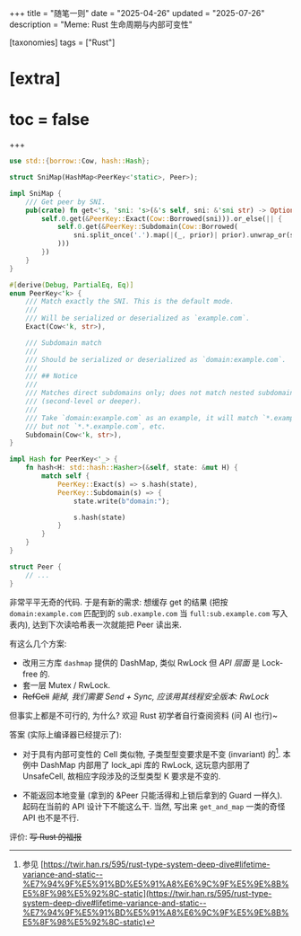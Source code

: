+++
title = "随笔一则"
date = "2025-04-26"
updated = "2025-07-26"
description = "Meme: Rust 生命周期与内部可变性"

[taxonomies]
tags = ["Rust"]

# [extra]
# toc = false
+++

```rust
use std::{borrow::Cow, hash::Hash};

struct SniMap(HashMap<PeerKey<'static>, Peer>);

impl SniMap {
    /// Get peer by SNI.
    pub(crate) fn get<'s, 'sni: 's>(&'s self, sni: &'sni str) -> Option<&'s Peer> {
        self.0.get(&PeerKey::Exact(Cow::Borrowed(sni))).or_else(|| {
            self.0.get(&PeerKey::Subdomain(Cow::Borrowed(
                sni.split_once('.').map(|(_, prior)| prior).unwrap_or(sni),
            )))
        })
    }
}

#[derive(Debug, PartialEq, Eq)]
enum PeerKey<'k> {
    /// Match exactly the SNI. This is the default mode.
    ///
    /// Will be serialized or deserialized as `example.com`.
    Exact(Cow<'k, str>),

    /// Subdomain match
    ///
    /// Should be serialized or deserialized as `domain:example.com`.
    ///
    /// ## Notice
    ///
    /// Matches direct subdomains only; does not match nested subdomains
    /// (second-level or deeper).
    ///
    /// Take `domain:example.com` as an example, it will match `*.example.com`
    /// but not `*.*.example.com`, etc.
    Subdomain(Cow<'k, str>),
}

impl Hash for PeerKey<'_> {
    fn hash<H: std::hash::Hasher>(&self, state: &mut H) {
        match self {
            PeerKey::Exact(s) => s.hash(state),
            PeerKey::Subdomain(s) => {
                state.write(b"domain:");

                s.hash(state)
            }
        }
    }
}

struct Peer {
    // ...
}
```

非常平平无奇的代码. 于是有新的需求: 想缓存 get 的结果 (把按 `domain:example.com` 匹配到的 `sub.example.com` 当 `full:sub.example.com` 写入表内), 达到下次读哈希表一次就能把 Peer 读出来.

有这么几个方案:

- 改用三方库 `dashmap` 提供的 DashMap, 类似 RwLock 但 *API 层面* 是 Lock-free 的.
- 套一层 Mutex / RwLock.
- ~~RefCell~~ *毙掉, 我们需要 Send + Sync, 应该用其线程安全版本: RwLock*

但事实上都是不可行的, 为什么? 欢迎 Rust 初学者自行查阅资料 (问 AI 也行)~

答案 (实际上编译器已经提示了):

- 对于具有内部可变性的 Cell 类似物, 子类型型变要求是不变 (invariant) 的[^1]. 本例中 DashMap 内部用了 lock_api 库的 RwLock, 这玩意内部用了 UnsafeCell, 故相应字段涉及的泛型类型 K 要求是不变的.

- 不能返回本地变量 (拿到的 &Peer 只能活得和上锁后拿到的 Guard 一样久). 起码在当前的 API 设计下不能这么干. 当然, 写出来 `get_and_map` 一类的奇怪 API 也不是不行.

评价: ~~写 Rust 的福报~~

[^1]: 参见 [https://twir.han.rs/595/rust-type-system-deep-dive#lifetime-variance-and-static--%E7%94%9F%E5%91%BD%E5%91%A8%E6%9C%9F%E5%9E%8B%E5%8F%98%E5%92%8C-static](https://twir.han.rs/595/rust-type-system-deep-dive#lifetime-variance-and-static--%E7%94%9F%E5%91%BD%E5%91%A8%E6%9C%9F%E5%9E%8B%E5%8F%98%E5%92%8C-static)
